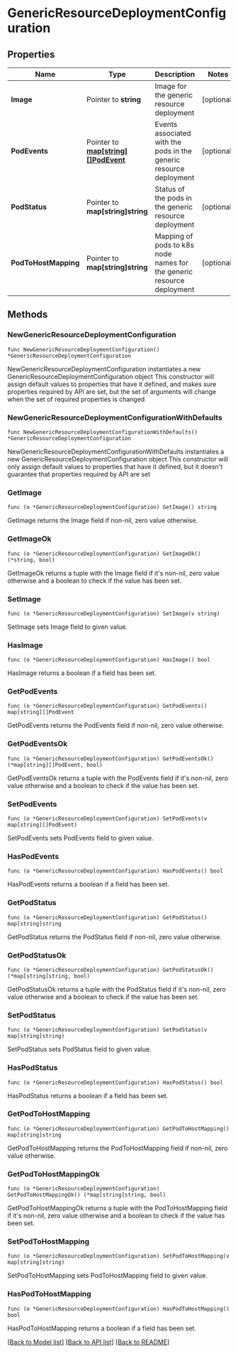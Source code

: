 # GenericResourceDeploymentConfiguration

## Properties

Name | Type | Description | Notes
------------ | ------------- | ------------- | -------------
**Image** | Pointer to **string** | Image for the generic resource deployment | [optional] 
**PodEvents** | Pointer to [**map[string][]PodEvent**](array.md) | Events associated with the pods in the generic resource deployment | [optional] 
**PodStatus** | Pointer to **map[string]string** | Status of the pods in the generic resource deployment | [optional] 
**PodToHostMapping** | Pointer to **map[string]string** | Mapping of pods to k8s node names for the generic resource deployment | [optional] 

## Methods

### NewGenericResourceDeploymentConfiguration

`func NewGenericResourceDeploymentConfiguration() *GenericResourceDeploymentConfiguration`

NewGenericResourceDeploymentConfiguration instantiates a new GenericResourceDeploymentConfiguration object
This constructor will assign default values to properties that have it defined,
and makes sure properties required by API are set, but the set of arguments
will change when the set of required properties is changed

### NewGenericResourceDeploymentConfigurationWithDefaults

`func NewGenericResourceDeploymentConfigurationWithDefaults() *GenericResourceDeploymentConfiguration`

NewGenericResourceDeploymentConfigurationWithDefaults instantiates a new GenericResourceDeploymentConfiguration object
This constructor will only assign default values to properties that have it defined,
but it doesn't guarantee that properties required by API are set

### GetImage

`func (o *GenericResourceDeploymentConfiguration) GetImage() string`

GetImage returns the Image field if non-nil, zero value otherwise.

### GetImageOk

`func (o *GenericResourceDeploymentConfiguration) GetImageOk() (*string, bool)`

GetImageOk returns a tuple with the Image field if it's non-nil, zero value otherwise
and a boolean to check if the value has been set.

### SetImage

`func (o *GenericResourceDeploymentConfiguration) SetImage(v string)`

SetImage sets Image field to given value.

### HasImage

`func (o *GenericResourceDeploymentConfiguration) HasImage() bool`

HasImage returns a boolean if a field has been set.

### GetPodEvents

`func (o *GenericResourceDeploymentConfiguration) GetPodEvents() map[string][]PodEvent`

GetPodEvents returns the PodEvents field if non-nil, zero value otherwise.

### GetPodEventsOk

`func (o *GenericResourceDeploymentConfiguration) GetPodEventsOk() (*map[string][]PodEvent, bool)`

GetPodEventsOk returns a tuple with the PodEvents field if it's non-nil, zero value otherwise
and a boolean to check if the value has been set.

### SetPodEvents

`func (o *GenericResourceDeploymentConfiguration) SetPodEvents(v map[string][]PodEvent)`

SetPodEvents sets PodEvents field to given value.

### HasPodEvents

`func (o *GenericResourceDeploymentConfiguration) HasPodEvents() bool`

HasPodEvents returns a boolean if a field has been set.

### GetPodStatus

`func (o *GenericResourceDeploymentConfiguration) GetPodStatus() map[string]string`

GetPodStatus returns the PodStatus field if non-nil, zero value otherwise.

### GetPodStatusOk

`func (o *GenericResourceDeploymentConfiguration) GetPodStatusOk() (*map[string]string, bool)`

GetPodStatusOk returns a tuple with the PodStatus field if it's non-nil, zero value otherwise
and a boolean to check if the value has been set.

### SetPodStatus

`func (o *GenericResourceDeploymentConfiguration) SetPodStatus(v map[string]string)`

SetPodStatus sets PodStatus field to given value.

### HasPodStatus

`func (o *GenericResourceDeploymentConfiguration) HasPodStatus() bool`

HasPodStatus returns a boolean if a field has been set.

### GetPodToHostMapping

`func (o *GenericResourceDeploymentConfiguration) GetPodToHostMapping() map[string]string`

GetPodToHostMapping returns the PodToHostMapping field if non-nil, zero value otherwise.

### GetPodToHostMappingOk

`func (o *GenericResourceDeploymentConfiguration) GetPodToHostMappingOk() (*map[string]string, bool)`

GetPodToHostMappingOk returns a tuple with the PodToHostMapping field if it's non-nil, zero value otherwise
and a boolean to check if the value has been set.

### SetPodToHostMapping

`func (o *GenericResourceDeploymentConfiguration) SetPodToHostMapping(v map[string]string)`

SetPodToHostMapping sets PodToHostMapping field to given value.

### HasPodToHostMapping

`func (o *GenericResourceDeploymentConfiguration) HasPodToHostMapping() bool`

HasPodToHostMapping returns a boolean if a field has been set.


[[Back to Model list]](../README.md#documentation-for-models) [[Back to API list]](../README.md#documentation-for-api-endpoints) [[Back to README]](../README.md)


